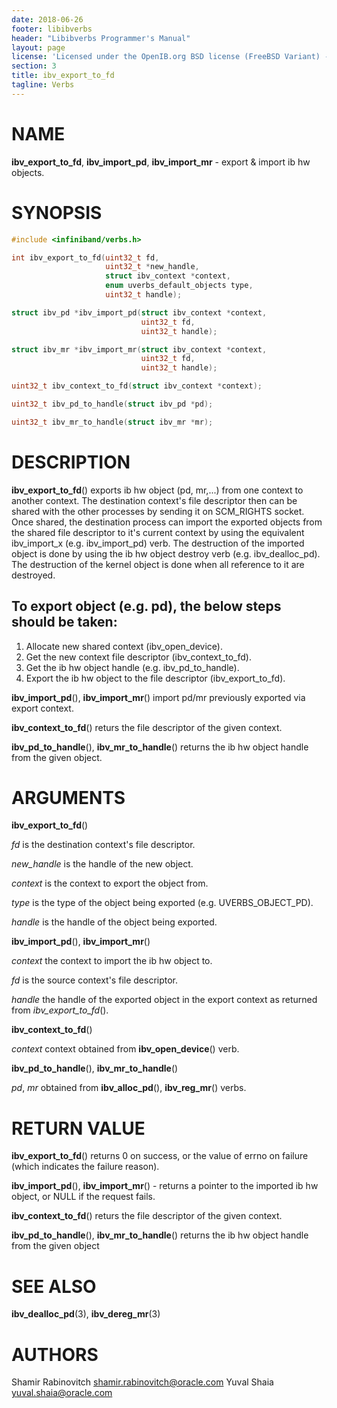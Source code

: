 ```yaml
---
date: 2018-06-26
footer: libibverbs
header: "Libibverbs Programmer's Manual"
layout: page
license: 'Licensed under the OpenIB.org BSD license (FreeBSD Variant) - See COPYING.md'
section: 3
title: ibv_export_to_fd
tagline: Verbs
---
```


# NAME

**ibv_export_to_fd**, **ibv_import_pd**, **ibv_import_mr** - export & import ib hw objects.

# SYNOPSIS

```c
#include <infiniband/verbs.h>

int ibv_export_to_fd(uint32_t fd,
                     uint32_t *new_handle,
                     struct ibv_context *context,
                     enum uverbs_default_objects type,
                     uint32_t handle);

struct ibv_pd *ibv_import_pd(struct ibv_context *context,
                             uint32_t fd,
                             uint32_t handle);

struct ibv_mr *ibv_import_mr(struct ibv_context *context,
                             uint32_t fd,
                             uint32_t handle);

uint32_t ibv_context_to_fd(struct ibv_context *context);

uint32_t ibv_pd_to_handle(struct ibv_pd *pd);

uint32_t ibv_mr_to_handle(struct ibv_mr *mr);

```

# DESCRIPTION

**ibv_export_to_fd**() exports ib hw object (pd, mr,...) from one context to another context. The destination context's file descriptor then can be shared with the other processes by sending it on SCM_RIGHTS socket. Once shared, the destination process can import the exported objects from the shared file descriptor to it's current context by using the equivalent ibv_import_x (e.g. ibv_import_pd) verb. The destruction of the imported object is done by using the ib hw object destroy verb (e.g. ibv_dealloc_pd). The destruction of the kernel object is done when all reference to it are destroyed.

## To export object (e.g. pd), the below steps should be taken:

1. Allocate new shared context (ibv_open_device).
2. Get the new context file descriptor (ibv_context_to_fd).
3. Get the ib hw object handle (e.g. ibv_pd_to_handle).
4. Export the ib hw object to the file descriptor (ibv_export_to_fd).

**ibv_import_pd**(), **ibv_import_mr**() import pd/mr previously exported via export context.

**ibv_context_to_fd**() returs the file descriptor of the given context.

**ibv_pd_to_handle**(), **ibv_mr_to_handle**() returns the ib hw object handle from the given object.

# ARGUMENTS

**ibv_export_to_fd**()

*fd* is the destination context's file descriptor.

*new_handle* is the handle of the new object.

*context* is the context to export the object from.

*type* is the type of the object being exported (e.g. UVERBS_OBJECT_PD).

*handle* is the handle of the object being exported.

**ibv_import_pd**(), **ibv_import_mr**()

*context* the context to import the ib hw object to.

*fd* is the source context's file descriptor.

*handle* the handle of the exported object in the export context as returned from *ibv_export_to_fd*().

**ibv_context_to_fd**()

*context* context obtained from **ibv_open_device**() verb.

**ibv_pd_to_handle**(), **ibv_mr_to_handle**()

*pd*, *mr* obtained from **ibv_alloc_pd**(), **ibv_reg_mr**() verbs.

# RETURN VALUE

**ibv_export_to_fd**() returns 0 on success, or the value of errno on failure (which indicates the failure reason).

**ibv_import_pd**(), **ibv_import_mr**() - returns a pointer to the imported ib hw object, or NULL if the request fails.

**ibv_context_to_fd**() returs the file descriptor of the given context.

**ibv_pd_to_handle**(), **ibv_mr_to_handle**() returns the ib hw object handle from the given object

# SEE ALSO

**ibv_dealloc_pd**(3), **ibv_dereg_mr**(3)

# AUTHORS

Shamir Rabinovitch <shamir.rabinovitch@oracle.com>
Yuval Shaia <yuval.shaia@oracle.com>
